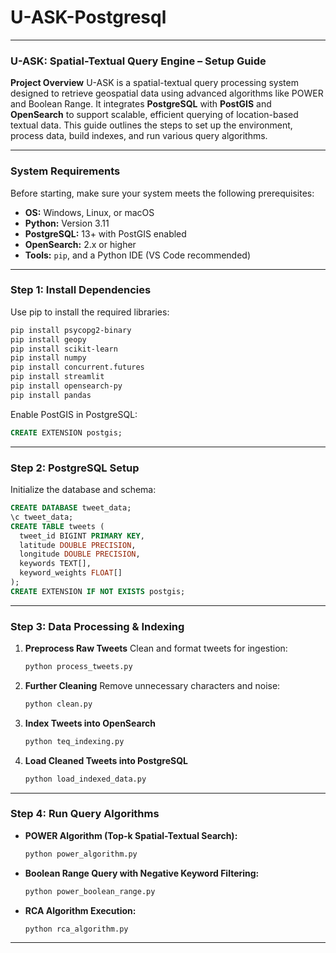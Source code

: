 # U-ASK-Postgresql
---
### U-ASK: Spatial-Textual Query Engine – Setup Guide

**Project Overview**
U-ASK is a spatial-textual query processing system designed to retrieve geospatial data using advanced algorithms like POWER and Boolean Range. It integrates **PostgreSQL** with **PostGIS** and **OpenSearch** to support scalable, efficient querying of location-based textual data. This guide outlines the steps to set up the environment, process data, build indexes, and run various query algorithms.

---

### System Requirements

Before starting, make sure your system meets the following prerequisites:

* **OS:** Windows, Linux, or macOS
* **Python:** Version 3.11
* **PostgreSQL:** 13+ with PostGIS enabled
* **OpenSearch:** 2.x or higher
* **Tools:** `pip`, and a Python IDE (VS Code recommended)

---

### Step 1: Install Dependencies

Use pip to install the required libraries:

```bash
pip install psycopg2-binary
pip install geopy
pip install scikit-learn
pip install numpy
pip install concurrent.futures
pip install streamlit
pip install opensearch-py
pip install pandas
```

Enable PostGIS in PostgreSQL:

```sql
CREATE EXTENSION postgis;
```

---

### Step 2: PostgreSQL Setup

Initialize the database and schema:

```sql
CREATE DATABASE tweet_data;
\c tweet_data;
CREATE TABLE tweets (
  tweet_id BIGINT PRIMARY KEY,
  latitude DOUBLE PRECISION,
  longitude DOUBLE PRECISION,
  keywords TEXT[],
  keyword_weights FLOAT[]
);
CREATE EXTENSION IF NOT EXISTS postgis;
```

---

### Step 3: Data Processing & Indexing

1. **Preprocess Raw Tweets**
   Clean and format tweets for ingestion:

   ```bash
   python process_tweets.py
   ```

2. **Further Cleaning**
   Remove unnecessary characters and noise:

   ```bash
   python clean.py
   ```

3. **Index Tweets into OpenSearch**

   ```bash
   python teq_indexing.py
   ```

4. **Load Cleaned Tweets into PostgreSQL**

   ```bash
   python load_indexed_data.py
   ```

---

### Step 4: Run Query Algorithms

* **POWER Algorithm (Top-k Spatial-Textual Search):**

  ```bash
  python power_algorithm.py
  ```

* **Boolean Range Query with Negative Keyword Filtering:**

  ```bash
  python power_boolean_range.py
  ```

* **RCA Algorithm Execution:**

  ```bash
  python rca_algorithm.py
  ```

---


